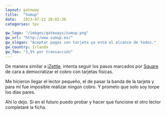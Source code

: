 ```yaml
---
layout: gateway
title:  "Sumup"
date:   2013-07-21 20:02:36
categories: tpv

gw_logo: "/images/gateways/sumup.png"
gw_url: "http://www.sumup.es/"
gw_slogan: "Aceptar pagos con tarjeta ya está al alcance de todos."
gw_country: Irlanda
gw_fee: "1,5% por transacción"
---
```


De manera similar a [iZettle](/izettle/), intenta seguir los pasos marcados por [Square](https://squareup.com) de cara a democratizar el cobro con tarjetas físicas.

Me hicieron llegar el lector pequeño, el de pasar la banda de la tarjeta y para mí fue imposible realizar ningún cobro. Y prometo que solo soy torpe los días pares. 

Ahí lo dejo. Si en el futuro puedo probar y hacer que funcione el otro lector completaré la ficha.